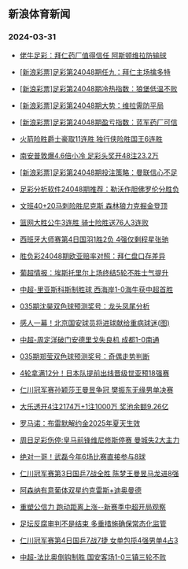 ## 新浪体育新闻 
### 2024-03-31

+ [佬牛足彩：拜仁药厂值得信任 阿斯顿维拉防输球](https://sports.sina.com.cn/l/2024-03-30/doc-inaqafvy0510665.shtml)

+ [[新浪彩票]足彩第24048期任九：拜仁主场擒多特](https://sports.sina.com.cn/l/2024-03-30/doc-inapzzqa0612349.shtml)

+ [[新浪彩票]足彩第24048期冷热指数：狼堡低温不败](https://sports.sina.com.cn/l/2024-03-30/doc-inapzzqa0612468.shtml)

+ [[新浪彩票]足彩第24048期大势：维拉需防平局](https://sports.sina.com.cn/l/2024-03-30/doc-inapzzqa0612169.shtml)

+ [[新浪彩票]足彩第24048期盈亏指数：蓝军药厂可信](https://sports.sina.com.cn/l/2024-03-30/doc-inapzzpw1707524.shtml)

+ [火箭险胜爵士豪取11连胜 独行侠险胜国王6连胜](https://sports.sina.com.cn/basketball/nba/2024-03-30/doc-inaqancw0395221.shtml)

+ [南安普敦爆4.6倍小冷 足彩头奖开48注23.2万](https://sports.sina.com.cn/l/2024-03-30/doc-inapzzpw1706090.shtml)

+ [[新浪彩票]足彩第24048期投注策略：曼联信心不足](https://sports.sina.com.cn/l/2024-03-30/doc-inapzzpy3836635.shtml)

+ [足彩分析软件24048期推荐：勒沃作胆佛罗伦分胜负](https://sports.sina.com.cn/l/2024-03-30/doc-inapzzqa0611450.shtml)

+ [文班40+20马刺险胜尼克斯 森林狼力克掘金登顶](https://sports.sina.com.cn/basketball/nba/2024-03-30/doc-inaqancu3611575.shtml)

+ [篮网大胜公牛3连胜 骑士险胜送76人3连败](https://sports.sina.com.cn/basketball/nba/2024-03-30/doc-inaqancx9590446.shtml)

+ [西班牙大师赛第4日国羽1胜2负 4强仅剩程星张驰](https://sports.sina.com.cn/others/badmin/2024-03-30/doc-inapzkse2062961.shtml)

+ [胜负彩24048期欧亚赔率对照：拜仁盘口存差异](https://sports.sina.com.cn/l/2024-03-30/doc-inapzekn1052499.shtml)

+ [葡超情报：埃斯托里尔上场终结5轮不胜士气提升](https://sports.sina.com.cn/l/2024-03-30/doc-inaqasmu0273694.shtml)

+ [中超-里亚斯科斯制胜球 西海岸1-0海牛获中超首胜](https://sports.sina.com.cn/china/j/2024-03-30/doc-inaqciih1055198.shtml)

+ [035期沈昊双色球预测奖号：龙头凤尾分析](https://sports.sina.com.cn/l/2024-03-30/doc-inapzekh2154052.shtml)

+ [感人一幕！北京国安球员将进球献给重病球迷(图)](https://sports.sina.com.cn/china/j/2024-03-30/doc-inaqcazq0068008.shtml)

+ [中超-周定洋破门安德里戈失良机 成都1-0南通](https://sports.sina.com.cn/china/j/2024-03-30/doc-inaqciih1054302.shtml)

+ [035期郑莹双色球预测奖号：奇偶走势判断](https://sports.sina.com.cn/l/2024-03-30/doc-inapzekn1046843.shtml)

+ [4轮拿满12分！日本队提前出线晋级世亚预18强赛](https://sports.sina.com.cn/china/asia/2024-03-30/doc-inaqciik3165544.shtml)

+ [仁川冠军赛孙颖莎王曼昱争冠 樊振东无缘男单决赛](https://sports.sina.com.cn/others/pingpang/2024-03-30/doc-inaqciim9961222.shtml)

+ [大乐透开4注2174万+1注1000万 奖池余额9.26亿](https://sports.sina.com.cn/l/2024-03-30/doc-inaqcprh3056667.shtml)

+ [罗马诺：布雷默解约金2025年夏天生效](https://sports.sina.com.cn/g/2024-03-29/doc-inapwzmh3158505.shtml)

+ [周日足彩伤停:皇马前锋维尼修斯停赛 曼城失2大主力](https://sports.sina.com.cn/l/2024-03-29/doc-inapytuq4478102.shtml)

+ [绝对一哥！武磊今年6场比赛直接参与8球](https://sports.sina.com.cn/china/j/2024-03-30/doc-inaqcprh3055980.shtml)

+ [仁川冠军赛第3日国乒7战全胜 陈梦王曼昱马龙进8强](https://sports.sina.com.cn/others/pingpang/2024-03-29/doc-inapzekn1063866.shtml)

+ [阿森纳有意葡体双星约克雷斯+迪奥曼德](https://sports.sina.com.cn/g/2024-03-29/doc-inapwzmh3157401.shtml)

+ [重塑公信力 跑动距离上涨--新赛季中超开局观察](https://sports.sina.com.cn/china/2024-03-29/doc-inapxwqw2719956.shtml)

+ [足坛反腐审判不是结束 多重措施确保常态化监管](https://sports.sina.com.cn/china/2024-03-29/doc-inapxwqy4846053.shtml)

+ [仁川冠军赛第4日国乒7战7捷 女单包揽4强男单4占3](https://sports.sina.com.cn/others/pingpang/2024-03-30/doc-inaqawts0166729.shtml)

+ [中超-法比奥倒钩制胜 国安客场1-0三镇三轮不败](https://sports.sina.com.cn/china/j/2024-03-30/doc-inaqcazr9260523.shtml)

